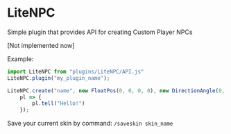 # LiteNPC

Simple plugin that provides API for creating Custom Player NPCs

[Not implemented now]

Example:
```js
import LiteNPC from "plugins/LiteNPC/API.js"
LiteNPC.plugin("my_plugin_name");

LiteNPC.create("name", new FloatPos(0, 0, 0, 0), new DirectionAngle(0, 180), "skin_name",
	pl => {
		pl.tell("Hello!")
	});
```
Save your current skin by command: `/saveskin skin_name`

